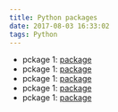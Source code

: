 ```yaml
---
title: Python packages
date: 2017-08-03 16:33:02
tags: Python
---
```

* pckage 1: [package](https://hexo.io/docs/writing.html)
* pckage 1: [package](https://hexo.io/docs/writing.html)
* pckage 1: [package](https://hexo.io/docs/writing.html)
* pckage 1: [package](https://hexo.io/docs/writing.html)
* pckage 1: [package](https://hexo.io/docs/writing.html)

